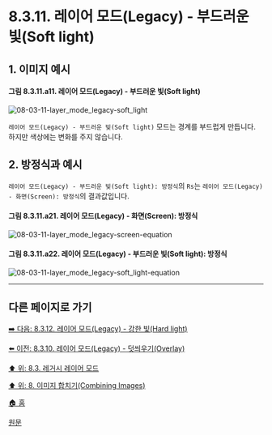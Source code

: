 # 8.3.11. 레이어 모드(Legacy) - 부드러운 빛(Soft light)
## 1. 이미지 예시
#### 그림 8.3.11.a11. 레이어 모드(Legacy) - 부드러운 빛(Soft light)
![08-03-11-layer_mode_legacy-soft_light](https://github.com/wonder13662/gimp/assets/15767104/9ed35034-453a-4994-9368-0b8e4e0bde37)

`레이어 모드(Legacy) - 부드러운 빛(Soft light)` 모드는 경계를 부드럽게 만듭니다. 하지만 색상에는 변화를 주지 않습니다. 

## 2. 방정식과 예시
`레이어 모드(Legacy) - 부드러운 빛(Soft light): 방정식`의 `Rs`는 `레이어 모드(Legacy) - 화면(Screen): 방정식`의 결과값입니다.

#### 그림 8.3.11.a21. 레이어 모드(Legacy) - 화면(Screen): 방정식
![08-03-11-layer_mode_legacy-screen-equation](https://github.com/wonder13662/gimp/assets/15767104/e982dce3-eb4b-4af9-b494-693e89dddb19)

#### 그림 8.3.11.a22. 레이어 모드(Legacy) - 부드러운 빛(Soft light): 방정식
![08-03-11-layer_mode_legacy-soft_light-equation](https://github.com/wonder13662/gimp/assets/15767104/60bdd4c5-5b4f-4f25-ba40-df3ac9531d2c)

***

## 다른 페이지로 가기
[➡️ 다음: 8.3.12. 레이어 모드(Legacy) - 강한 빛(Hard light)](./08-03-12-contrast_layer_mode-hard_light.md)

[⬅️ 이전: 8.3.10. 레이어 모드(Legacy) - 덧씌우기(Overlay)](./08-03-10-contrast_layer_mode-overlay.md)

[⬆️ 위: 8.3. 레거시 레이어 모드](./08-03-00-legacy-layer-modes.md)

[⬆️ 위: 8. 이미지 합치기(Combining Images)](./08-00-combining-images.md)

[🏠 홈](./00-home.md)

[원문](https://docs.gimp.org/2.10/ko/gimp-concepts-layer-modes-legacy.html)
